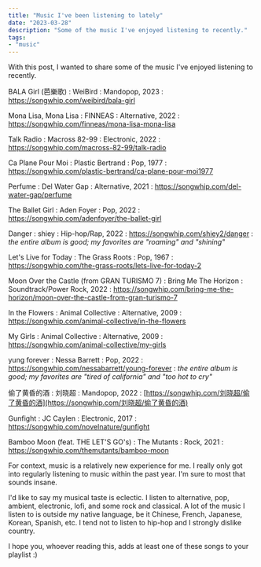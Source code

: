 ```yaml
---
title: "Music I've been listening to lately"
date: "2023-03-28"
description: "Some of the music I've enjoyed listening to recently."
tags:
- "music"
---
```


With this post, I wanted to share some of the music I've enjoyed listening to recently.

BALA Girl (芭樂歌)
: WeiBird
: Mandopop, 2023
: https://songwhip.com/weibird/bala-girl

Mona Lisa, Mona Lisa
: FINNEAS
: Alternative, 2022
: https://songwhip.com/finneas/mona-lisa-mona-lisa

Talk Radio
: Macross 82-99
: Electronic, 2022
: https://songwhip.com/macross-82-99/talk-radio

Ca Plane Pour Moi
: Plastic Bertrand
: Pop, 1977
: https://songwhip.com/plastic-bertrand/ca-plane-pour-moi1977

Perfume
: Del Water Gap
: Alternative, 2021
: https://songwhip.com/del-water-gap/perfume

The Ballet Girl
: Aden Foyer
: Pop, 2022
: https://songwhip.com/adenfoyer/the-ballet-girl

Danger
: shiey
: Hip-hop/Rap, 2022
: https://songwhip.com/shiey2/danger
: *the entire album is good; my favorites are "roaming" and "shining"*

Let's Live for Today
: The Grass Roots
: Pop, 1967
: https://songwhip.com/the-grass-roots/lets-live-for-today-2

Moon Over the Castle (from GRAN TURISMO 7)
: Bring Me The Horizon
: Soundtrack/Power Rock, 2022
: https://songwhip.com/bring-me-the-horizon/moon-over-the-castle-from-gran-turismo-7

In the Flowers
: Animal Collective
: Alternative, 2009
: https://songwhip.com/animal-collective/in-the-flowers

My Girls
: Animal Collective
: Alternative, 2009
: https://songwhip.com/animal-collective/my-girls

yung forever
: Nessa Barrett
: Pop, 2022
: https://songwhip.com/nessabarrett/young-forever
: *the entire album is good; my favorites are "tired of california" and "too hot to cry"*

偷了黄昏的酒
: 刘晓超
: Mandopop, 2022
: [https://songwhip.com/刘晓超/偷了黄昏的酒](https://songwhip.com/刘晓超/偷了黄昏的酒)

Gunfight
: JC Caylen
: Electronic, 2017
: https://songwhip.com/novelnature/gunfight

Bamboo Moon (feat. THE LET'S GO's)
: The Mutants
: Rock, 2021
: https://songwhip.com/themutants/bamboo-moon

For context, music is a relatively new experience for me. I really only got into regularly listening to music within the past year. I'm sure to most that sounds insane.

I'd like to say my musical taste is eclectic. I listen to alternative, pop, ambient, electronic, lofi, and some rock and classical. A lot of the music I listen to is outside my native language, be it Chinese, French, Japanese, Korean, Spanish, etc. I tend not to listen to hip-hop and I strongly dislike country.

I hope you, whoever reading this, adds at least one of these songs to your playlist :)

